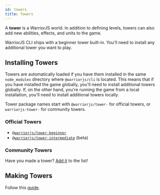 ```yaml
---
id: towers
title: Towers
---
```


A **tower** is a WarriorJS world. In addition to defining levels, towers can
also add new abilities, effects, and units to the game.

WarriorJS CLI ships with a beginner tower built-in. You'll need to install any
additional tower you want to play.

## Installing Towers

Towers are automatically loaded if you have them installed in the same
`node_modules` directory where `@warriorjs/cli` is located. This means that if
you have installed the game globally, you'll need to install additional towers
globally. If, on the other hand, you're running the game from a local
installation, you'll need to install additional towers locally.

Tower package names start with `@warriorjs/tower-` for official towers, or
`warriorjs-tower-` for community towers.

### Official Towers

- [`@warriorjs/tower-beginner`][warriorjs-tower-beginner]
- [`@warriorjs/tower-intermediate`][warriorjs-tower-intermediate] (beta)

### Community Towers

Have you made a tower? [Add it][add-community-tower] to the list!

## Making Towers

Follow this [guide](introduction.md).

[warriorjs-tower-beginner]:
  https://github.com/olistic/warriorjs/tree/master/packages/warriorjs-tower-beginner
[warriorjs-tower-intermediate]:
  https://github.com/olistic/warriorjs/tree/master/packages/warriorjs-tower-intermediate
[add-community-tower]:
  https://github.com/olistic/warriorjs/edit/master/docs/towers.md
